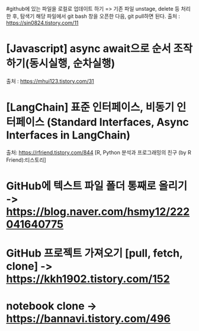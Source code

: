 #github에 있는 파일을 로컬로 업데이트 하기 => 기존 파일 unstage, delete 등 처리한 후, 탐색기 해당 파일에서 git bash 창을 오픈한 다음, git pull하면 된다.
출처 : https://sin0824.tistory.com/11
# [Javascript] async await으로 순서 조작하기(동시실행, 순차실행)
출처 : https://mhui123.tistory.com/31
# [LangChain] 표준 인터페이스, 비동기 인터페이스 (Standard Interfaces, Async Interfaces in LangChain)
출처: https://rfriend.tistory.com/844 [R, Python 분석과 프로그래밍의 친구 (by R Friend):티스토리]
# GitHub에 텍스트 파일 폴더 통째로 올리기 -> https://blog.naver.com/hsmy12/222041640775
# GitHub 프로젝트 가져오기 [pull, fetch, clone] -> https://kkh1902.tistory.com/152
# notebook clone -> https://bannavi.tistory.com/496
